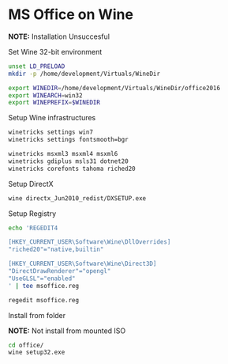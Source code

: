 # MS Office on Wine

**NOTE:** Installation Unsuccesful

Set Wine 32-bit environment

```sh
unset LD_PRELOAD
mkdir -p /home/development/Virtuals/WineDir

export WINEDIR=/home/development/Virtuals/WineDir/office2016
export WINEARCH=win32
export WINEPREFIX=$WINEDIR
```

Setup Wine infrastructures

```sh
winetricks settings win7
winetricks settings fontsmooth=bgr

winetricks msxml3 msxml4 msxml6
winetricks gdiplus msls31 dotnet20
winetricks corefonts tahoma riched20
```

Setup DirectX

```sh
wine directx_Jun2010_redist/DXSETUP.exe
```

Setup Registry

```sh
echo 'REGEDIT4

[HKEY_CURRENT_USER\Software\Wine\DllOverrides]
"riched20"="native,builtin"

[HKEY_CURRENT_USER\Software\Wine\Direct3D]
"DirectDrawRenderer"="opengl"
"UseGLSL"="enabled"
' | tee msoffice.reg

regedit msoffice.reg
```

Install from folder

**NOTE:** Not install from mounted ISO

```sh
cd office/
wine setup32.exe
```

